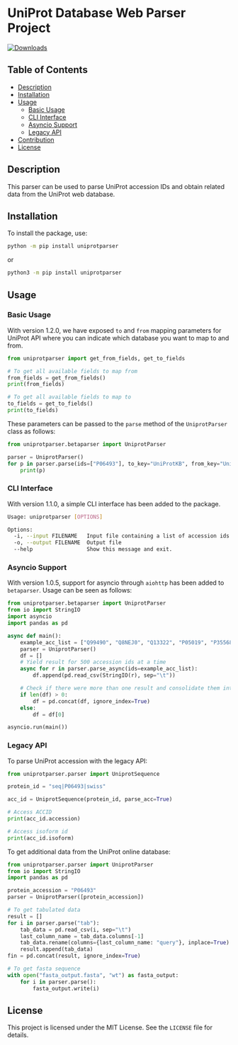 # UniProt Database Web Parser Project

[![Downloads](https://static.pepy.tech/personalized-badge/uniprotparser?period=total&units=international_system&left_color=black&right_color=orange&left_text=Downloads)](https://pepy.tech/project/uniprotparser)

## Table of Contents
- [Description](#description)
- [Installation](#installation)
- [Usage](#usage)
  - [Basic Usage](#basic-usage)
  - [CLI Interface](#cli-interface)
  - [Asyncio Support](#asyncio-support)
  - [Legacy API](#legacy-api)
- [Contribution](#contribution)
- [License](#license)

## Description
This parser can be used to parse UniProt accession IDs and obtain related data from the UniProt web database.

## Installation
To install the package, use:

```bash
python -m pip install uniprotparser
```
or

```bash
python3 -m pip install uniprotparser
```

## Usage

### Basic Usage
With version 1.2.0, we have exposed `to` and `from` mapping parameters for UniProt API where you can indicate which database you want to map to and from.

```python
from uniprotparser import get_from_fields, get_to_fields

# To get all available fields to map from
from_fields = get_from_fields()
print(from_fields)

# To get all available fields to map to
to_fields = get_to_fields()
print(to_fields)
```

These parameters can be passed to the `parse` method of the `UniprotParser` class as follows:

```python
from uniprotparser.betaparser import UniprotParser

parser = UniprotParser()
for p in parser.parse(ids=["P06493"], to_key="UniProtKB", from_key="UniProtKB_AC-ID"):
    print(p)
```

### CLI Interface
With version 1.1.0, a simple CLI interface has been added to the package.

```bash
Usage: uniprotparser [OPTIONS]

Options:
  -i, --input FILENAME   Input file containing a list of accession ids
  -o, --output FILENAME  Output file
  --help                 Show this message and exit.
```

### Asyncio Support
With version 1.0.5, support for asyncio through `aiohttp` has been added to `betaparser`. Usage can be seen as follows:

```python
from uniprotparser.betaparser import UniprotParser
from io import StringIO
import asyncio
import pandas as pd

async def main():
    example_acc_list = ["Q99490", "Q8NEJ0", "Q13322", "P05019", "P35568", "Q15323"]
    parser = UniprotParser()
    df = []
    # Yield result for 500 accession ids at a time
    async for r in parser.parse_async(ids=example_acc_list):
        df.append(pd.read_csv(StringIO(r), sep="\t"))

    # Check if there were more than one result and consolidate them into one dataframe
    if len(df) > 0:
        df = pd.concat(df, ignore_index=True)
    else:
        df = df[0]

asyncio.run(main())
```

### Legacy API
To parse UniProt accession with the legacy API:

```python
from uniprotparser.parser import UniprotSequence

protein_id = "seq|P06493|swiss"

acc_id = UniprotSequence(protein_id, parse_acc=True)

# Access ACCID
print(acc_id.accession)

# Access isoform id
print(acc_id.isoform)
```

To get additional data from the UniProt online database:

```python
from uniprotparser.parser import UniprotParser
from io import StringIO
import pandas as pd

protein_accession = "P06493"
parser = UniprotParser([protein_accession])

# To get tabulated data
result = []
for i in parser.parse("tab"):
    tab_data = pd.read_csv(i, sep="\t")
    last_column_name = tab_data.columns[-1]
    tab_data.rename(columns={last_column_name: "query"}, inplace=True)
    result.append(tab_data)
fin = pd.concat(result, ignore_index=True)

# To get fasta sequence
with open("fasta_output.fasta", "wt") as fasta_output:
    for i in parser.parse():
        fasta_output.write(i)
```

## License
This project is licensed under the MIT License. See the `LICENSE` file for details.
